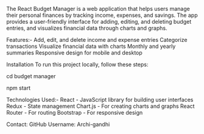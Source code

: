 The React Budget Manager is a web application that helps users manage their personal finances by tracking income, expenses, and savings.
The app provides a user-friendly interface for adding, editing, and deleting budget entries, and visualizes financial data through charts and graphs.

Features:-
Add, edit, and delete income and expense entries
Categorize transactions
Visualize financial data with charts
Monthly and yearly summaries
Responsive design for mobile and desktop

Installation
To run this project locally, follow these steps:

cd budget manager

npm start

Technologies Used:-
React - JavaScript library for building user interfaces
Redux - State management
Chart.js - For creating charts and graphs
React Router - For routing
Bootstrap - For responsive design

Contact:
GitHub Username: Archi-gandhi











